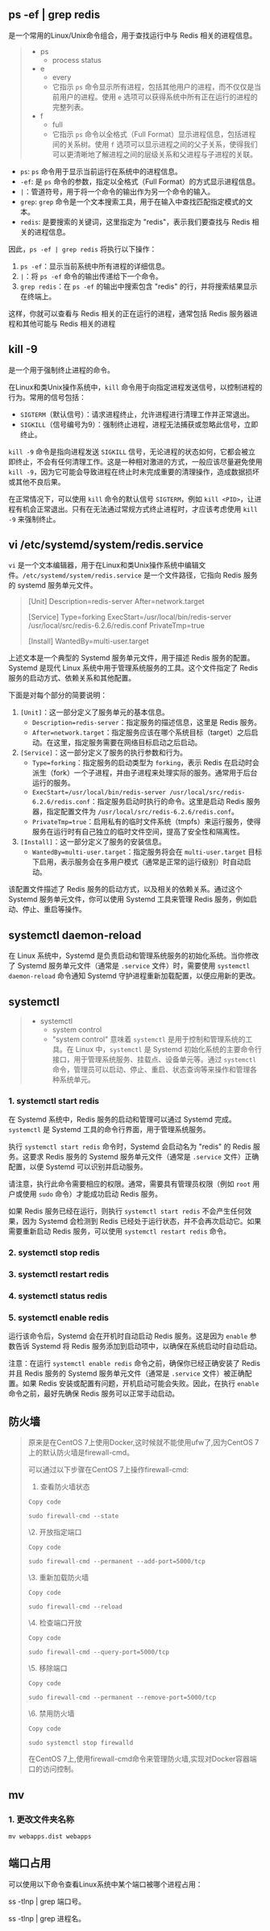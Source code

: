 ## ps -ef | grep redis

是一个常用的Linux/Unix命令组合，用于查找运行中与 Redis 相关的进程信息。

> - ps
>   - process status
> - e
>   - every
>   - 它指示 `ps` 命令显示所有进程，包括其他用户的进程，而不仅仅是当前用户的进程。使用 `e` 选项可以获得系统中所有正在运行的进程的完整列表。
> - f
>   - full
>   - 它指示 `ps` 命令以全格式（Full Format）显示进程信息，包括进程间的关系树。使用 `f` 选项可以显示进程之间的父子关系，使得我们可以更清晰地了解进程之间的层级关系和父进程与子进程的关联。

- `ps`: `ps` 命令用于显示当前运行在系统中的进程信息。
- `-ef`: 是 `ps` 命令的参数，指定以全格式（Full Format）的方式显示进程信息。
- `|`：管道符号，用于将一个命令的输出作为另一个命令的输入。
- `grep`: `grep` 命令是一个文本搜索工具，用于在输入中查找匹配指定模式的文本。
- `redis`: 是要搜索的关键词，这里指定为 "redis"，表示我们要查找与 Redis 相关的进程信息。

因此，`ps -ef | grep redis` 将执行以下操作：

1. `ps -ef`：显示当前系统中所有进程的详细信息。
2. `|`：将 `ps -ef` 命令的输出传递给下一个命令。
3. `grep redis`：在 `ps -ef` 的输出中搜索包含 "redis" 的行，并将搜索结果显示在终端上。

这样，你就可以查看与 Redis 相关的正在运行的进程，通常包括 Redis 服务器进程和其他可能与 Redis 相关的进程

## kill -9

是一个用于强制终止进程的命令。

在Linux和类Unix操作系统中，`kill` 命令用于向指定进程发送信号，以控制进程的行为。常用的信号包括：

- `SIGTERM`（默认信号）：请求进程终止，允许进程进行清理工作并正常退出。
- `SIGKILL`（信号编号为9）：强制终止进程，进程无法捕获或忽略此信号，立即终止。

`kill -9` 命令是指向进程发送 `SIGKILL` 信号，无论进程的状态如何，它都会被立即终止，不会有任何清理工作。这是一种相对激进的方式，一般应该尽量避免使用 `kill -9`，因为它可能会导致进程在终止时未完成重要的清理操作，造成数据损坏或其他不良后果。

在正常情况下，可以使用 `kill` 命令的默认信号 `SIGTERM`，例如 `kill <PID>`，让进程有机会正常退出。只有在无法通过常规方式终止进程时，才应该考虑使用 `kill -9` 来强制终止。

## vi /etc/systemd/system/redis.service

`vi` 是一个文本编辑器，用于在Linux和类Unix操作系统中编辑文件。`/etc/systemd/system/redis.service` 是一个文件路径，它指向 Redis 服务的 systemd 服务单元文件。

> [Unit]
> Description=redis-server
> After=network.target
>
> [Service]
> Type=forking
> ExecStart=/usr/local/bin/redis-server /usr/local/src/redis-6.2.6/redis.conf
> PrivateTmp=true
>
> [Install]
> WantedBy=multi-user.target

上述文本是一个典型的 Systemd 服务单元文件，用于描述 Redis 服务的配置。Systemd 是现代 Linux 系统中用于管理系统服务的工具。这个文件指定了 Redis 服务的启动方式、依赖关系和其他配置。

下面是对每个部分的简要说明：

1. `[Unit]`：这一部分定义了服务单元的基本信息。
   - `Description=redis-server`：指定服务的描述信息，这里是 Redis 服务。
   - `After=network.target`：指定服务应该在哪个系统目标（target）之后启动。在这里，指定服务需要在网络目标启动之后启动。
2. `[Service]`：这一部分定义了服务的执行参数和行为。
   - `Type=forking`：指定服务的启动类型为 `forking`，表示 Redis 在启动时会派生（fork）一个子进程，并由子进程来处理实际的服务。通常用于后台运行的服务。
   - `ExecStart=/usr/local/bin/redis-server /usr/local/src/redis-6.2.6/redis.conf`：指定服务启动时执行的命令。这里是启动 Redis 服务器，指定配置文件为 `/usr/local/src/redis-6.2.6/redis.conf`。
   - `PrivateTmp=true`：启用私有的临时文件系统（tmpfs）来运行服务，使得服务在运行时有自己独立的临时文件空间，提高了安全性和隔离性。
3. `[Install]`：这一部分定义了服务的安装信息。
   - `WantedBy=multi-user.target`：指定服务将会在 `multi-user.target` 目标下启用，表示服务会在多用户模式（通常是正常的运行级别）时自动启动。

该配置文件描述了 Redis 服务的启动方式，以及相关的依赖关系。通过这个 Systemd 服务单元文件，你可以使用 Systemd 工具来管理 Redis 服务，例如启动、停止、重启等操作。

## systemctl daemon-reload

在 Linux 系统中，Systemd 是负责启动和管理系统服务的初始化系统。当你修改了 Systemd 服务单元文件（通常是 `.service` 文件）时，需要使用 `systemctl daemon-reload` 命令通知 Systemd 守护进程重新加载配置，以便应用新的更改。

## systemctl

> - systemctl
>   - system control
>   - "system control" 意味着 `systemctl` 是用于控制和管理系统的工具。在 Linux 中，`systemctl` 是 Systemd 初始化系统的主要命令行接口，用于管理系统服务、挂载点、设备单元等。通过 `systemctl` 命令，管理员可以启动、停止、重启、状态查询等来操作和管理各种系统单元。

### 1. systemctl start redis

在 Systemd 系统中，Redis 服务的启动和管理可以通过 Systemd 完成。`systemctl` 是 Systemd 工具的命令行界面，用于管理系统服务。

执行 `systemctl start redis` 命令时，Systemd 会启动名为 "redis" 的 Redis 服务。这要求 Redis 服务的 Systemd 服务单元文件（通常是 `.service` 文件）正确配置，以便 Systemd 可以识别并启动服务。

请注意，执行此命令需要相应的权限。通常，需要具有管理员权限（例如 `root` 用户或使用 `sudo` 命令）才能成功启动 Redis 服务。

如果 Redis 服务已经在运行，则执行 `systemctl start redis` 不会产生任何效果，因为 Systemd 会检测到 Redis 已经处于运行状态，并不会再次启动它。如果需要重新启动 Redis 服务，可以使用 `systemctl restart redis` 命令。

### 2. systemctl stop redis

### 3. systemctl restart redis

### 4. systemctl status redis

### 5. systemctl enable redis

运行该命令后，Systemd 会在开机时自动启动 Redis 服务。这是因为 `enable` 参数告诉 Systemd 将 Redis 服务添加到启动项中，以确保在系统启动时自动启动。

注意：在运行 `systemctl enable redis` 命令之前，确保你已经正确安装了 Redis 并且 Redis 服务的 Systemd 服务单元文件（通常是 `.service` 文件）被正确配置。如果 Redis 安装或配置有问题，开机启动可能会失败。因此，在执行 `enable` 命令之前，最好先确保 Redis 服务可以正常手动启动。

## 防火墙

> 原来是在CentOS 7上使用Docker,这时候就不能使用ufw了,因为CentOS 7上的默认防火墙是firewall-cmd。
>
> 可以通过以下步骤在CentOS 7上操作firewall-cmd:
>
> 1. 查看防火墙状态
>
> <!---->
>
> ```
> Copy code
> 
> sudo firewall-cmd --state
> ```
>
> \2.  开放指定端口
>
> <!---->
>
> ```
> Copy code
> 
> sudo firewall-cmd --permanent --add-port=5000/tcp
> ```
>
> \3.  重新加载防火墙
>
> <!---->
>
> ```
> Copy code
> 
> sudo firewall-cmd --reload
> ```
>
> \4.  检查端口开放
>
> <!---->
>
> ```
> Copy code
> 
> sudo firewall-cmd --query-port=5000/tcp
> ```
>
> \5.  移除端口
>
> <!---->
>
> ```
> Copy code
> 
> sudo firewall-cmd --permanent --remove-port=5000/tcp
> ```
>
> \6.  禁用防火墙
>
> <!---->
>
> ```
> Copy code
> 
> sudo systemctl stop firewalld
> ```
>
> 在CentOS 7上,使用firewall-cmd命令来管理防火墙,实现对Docker容器端口的访问控制。

## mv

### 1. 更改文件夹名称

`mv webapps.dist webapps`

## 端口占用

可以使用以下命令查看Linux系统中某个端口被哪个进程占用：

ss -tlnp | grep 端口号。

ss -tlnp | grep 进程名。